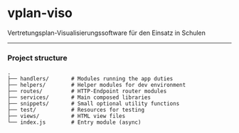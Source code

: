 # vplan-viso
Vertretungsplan-Visualisierungssoftware für den Einsatz in Schulen

---
### Project structure
```
.
├── handlers/       # Modules running the app duties
├── helpers/        # Helper modules for dev environment 
├── routes/         # HTTP-Endpoint router modules
├── services/       # Main composed libraries
├── snippets/       # Small optional utility functions
├── test/           # Resources for testing
├── views/          # HTML view files
└── index.js        # Entry module (async)
```